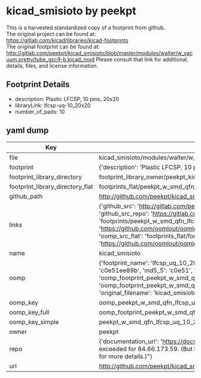 # kicad_smisioto by peekpt  
This is a harvested standardized copy of a footprint from github.  
The original project can be found at:  
https://gitlab.com/kicad/libraries/kicad-footprints  
The original footprint can be found at:
http://gitlab.com/peekpt/kicad_smisioto/blob/master/modules/walter/w_vacuum.pretty/tube_gzc9-b.kicad_mod
Please consult that link for additional, details, files, and license information.  
## Footprint Details
* description: Plastic LFCSP, 10 pins, 20x20  
* libraryLink: lfcsp-uq-10_20x20  
* number_of_pads: 10  
## yaml dump  
| Key | Value |  
| --- | --- |  
| file | kicad_smisioto/modules/walter/w_smd_qfn.pretty/lfcsp-uq-10_20x20.kicad_mod |  
| footprint | {'description': 'Plastic LFCSP, 10 pins, 20x20', 'libraryLink': 'lfcsp-uq-10_20x20', 'number_of_pads': 10} |  
| footprint_library_directory | footprint_library_owner/peekpt_kicad_smisioto |  
| footprint_library_directory_flat | footprints_flat/peekpt_w_smd_qfn_lfcsp_uq_10_20x20/working |  
| github_path | http://github.com/peekpt/kicad_smisioto/blob/master/modules/walter/w_smd_qfn.pretty/lfcsp-uq-10_20x20.kicad_mod |  
| links | {'github_src': 'http://gitlab.com/peekpt/kicad_smisioto/blob/master/modules/walter/w_vacuum.pretty/tube_gzc9-b.kicad_mod', 'github_src_repo': 'https://gitlab.com/kicad/libraries/kicad-footprints', 'oomp_bot': 'footprints/peekpt_w_smd_qfn_lfcsp_uq_10_20x20/working', 'oomp_bot_github': 'https://github.com/oomlout/oomlout_oomp_footprint_bot/tree/main/footprints/peekpt_w_smd_qfn_lfcsp_uq_10_20x20/working', 'oomp_src_flat': 'footprints_flat/footprints_flat/peekpt_w_smd_qfn_lfcsp_uq_10_20x20/working', 'oomp_src_flat_github': 'https://github.com/oomlout/oomlout_oomp_footprint_src/tree/main/footprints_flat/peekpt_w_smd_qfn_lfcsp_uq_10_20x20/working'} |  
| name | kicad_smisioto |  
| oomp | {'footprint_name': 'lfcsp_uq_10_20x20', 'library_name': 'w_smd_qfn', 'md5': 'c0e51ee89b394706931eaef0482f6e95', 'md5_10': 'c0e51ee89b', 'md5_5': 'c0e51', 'md5_6': 'c0e51e', 'oomp_key': 'oomp_peekpt_w_smd_qfn_lfcsp_uq_10_20x20', 'oomp_key_extra': 'oomp_footprint_peekpt_w_smd_qfn_lfcsp_uq_10_20x20', 'oomp_key_full': 'oomp_footprint_peekpt_w_smd_qfn_lfcsp_uq_10_20x20_c0e51e', 'oomp_key_simple': 'peekpt_w_smd_qfn_lfcsp_uq_10_20x20', 'original_filename': 'kicad_smisioto/modules/walter/w_smd_qfn.pretty/lfcsp-uq-10_20x20.kicad_mod', 'owner_name': 'peekpt'} |  
| oomp_key | oomp_peekpt_w_smd_qfn_lfcsp_uq_10_20x20 |  
| oomp_key_full | oomp_footprint_peekpt_w_smd_qfn_lfcsp_uq_10_20x20 |  
| oomp_key_simple | peekpt_w_smd_qfn_lfcsp_uq_10_20x20 |  
| owner | peekpt |  
| repo | {'documentation_url': 'https://docs.github.com/rest/overview/resources-in-the-rest-api#rate-limiting', 'message': "API rate limit exceeded for 84.66.173.59. (But here's the good news: Authenticated requests get a higher rate limit. Check out the documentation for more details.)"} |  
| url | http://github.com/peekpt/kicad_smisioto |  

